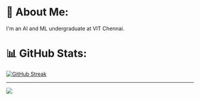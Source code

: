 # 💫 About Me:
I'm an AI and ML undergraduate at VIT Chennai.

# 📊 GitHub Stats:

[![GitHub Streak](https://github-readme-streak-stats.herokuapp.com?user=misbah-anwar&theme=holi-theme)](https://git.io/streak-stats)

---
[![](https://visitcount.itsvg.in/api?id=misbah-anwar&label=Profile%20Views%3A&color=6&icon=5&pretty=false)](https://visitcount.itsvg.in)
